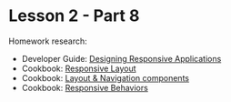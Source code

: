 # Lesson 2 - Part 8

Homework research:

   * Developer Guide: [Designing Responsive Applications](https://docs.oracle.com/middleware/jet410/jet/developer/GUID-67956274-4056-4D54-8BC7-18942DA7338A.htm#JETDG263)
   * Cookbook: [Responsive Layout](http://www.oracle.com/webfolder/technetwork/jet/jetCookbook.html?component=gridpatterns&demo=gridcolumndrop)
   * Cookbook: [Layout & Navigation components](http://www.oracle.com/webfolder/technetwork/jet/jetCookbook.html?component=home&demo=rootLayoutNav)
   * Cookbook: [Responsive Behaviors](http://www.oracle.com/webfolder/technetwork/jet/jetCookbook.html?component=home&demo=rootFramework_childResponsiveBehaviors)
